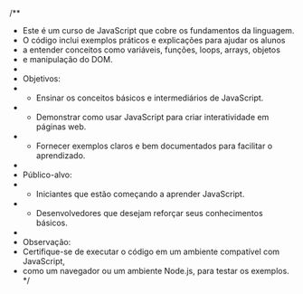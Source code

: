 /**
 * Este é um curso de JavaScript que cobre os fundamentos da linguagem.
 * O código inclui exemplos práticos e explicações para ajudar os alunos
 * a entender conceitos como variáveis, funções, loops, arrays, objetos
 * e manipulação do DOM. 
 *
 * Objetivos:
 * - Ensinar os conceitos básicos e intermediários de JavaScript.
 * - Demonstrar como usar JavaScript para criar interatividade em páginas web.
 * - Fornecer exemplos claros e bem documentados para facilitar o aprendizado.
 *
 * Público-alvo:
 * - Iniciantes que estão começando a aprender JavaScript.
 * - Desenvolvedores que desejam reforçar seus conhecimentos básicos.
 *
 * Observação:
 * Certifique-se de executar o código em um ambiente compatível com JavaScript,
 * como um navegador ou um ambiente Node.js, para testar os exemplos.
 */